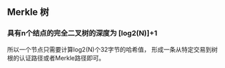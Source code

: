 <h2> Merkle 树</h2>
<h3>具有n个结点的完全二叉树的深度为 [log2(N)]+1</h3>
所以一个节点只需要计算log2(N)个32字节的哈希值， 形成一条从特定交易到树根的认证路径或者Merkle路径即可。 
